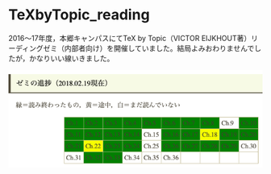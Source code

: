 # TeXbyTopic_reading
2016〜17年度，本郷キャンパスにてTeX by Topic（VICTOR EIJKHOUT著）リーディングゼミ（内部者向け）を開催していました。結局よみおわりませんでしたが，かなりいい線いきました。

![texbytopic_shintyoku](texbytopic_shintyoku.png)

